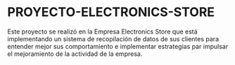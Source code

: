 # PROYECTO-ELECTRONICS-STORE
Este proyecto se realizó en la Empresa Electronics Store que está implementando un sistema de recopilación de datos de sus clientes para entender mejor sus comportamiento e implementar estrategias par impulsar el mejoramiento de la actividad de la empresa. 
